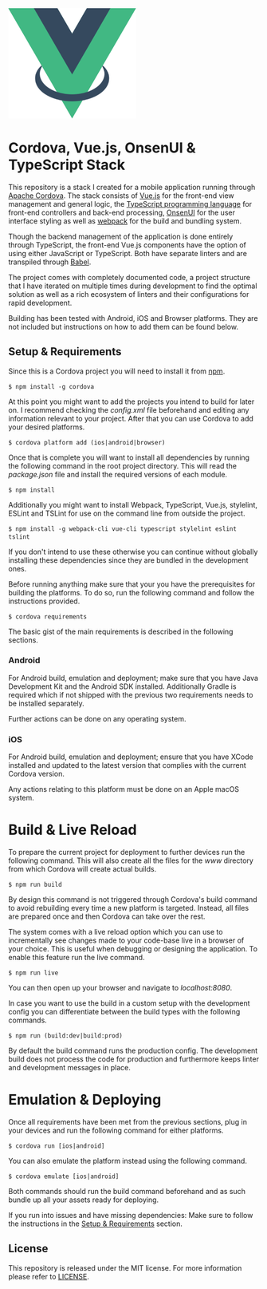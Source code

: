 
<img src="https://raw.githubusercontent.com/catlinman/cordova-vue-onsen-typescript/master/src/static/img/vue-onsen.png" width="256">

# Cordova, Vue.js, OnsenUI & TypeScript Stack #

This repository is a stack I created for a mobile application running
through [Apache Cordova](https://cordova.apache.org/). The stack consists
of [Vue.js](https://vuejs.org/) for the front-end view management and general
logic, the [TypeScript programming language](https://www.typescriptlang.org/)
for front-end controllers and back-end processing, [OnsenUI](https://onsen.io/)
for the user interface styling as well as [webpack](https://webpack.js.org/)
for the build and bundling system.

Though the backend management of the application is done entirely through
TypeScript, the front-end Vue.js components have the option of using either
JavaScript or TypeScript. Both have separate linters and are transpiled through
[Babel](https://babeljs.io/).

The project comes with completely documented code, a project structure that I have
iterated on multiple times during development to find the optimal solution as well
as a rich ecosystem of linters and their configurations for rapid development.

Building has been tested with Android, iOS and Browser platforms. They are not
included but instructions on how to add them can be found below.

## Setup & Requirements ##

Since this is a Cordova project you will need to install it from
[npm](https://www.npmjs.com/).

    $ npm install -g cordova

At this point you might want to add the projects you intend to build for later on.
I recommend checking the *config.xml* file beforehand and editing any information
relevant to your project. After that you can use Cordova to add your desired
platforms.

    $ cordova platform add (ios|android|browser)

Once that is complete you will want to install all dependencies by running
the following command in the root project directory. This will read the
*package.json* file and install the required versions of each module.

    $ npm install

Additionally you might want to install Webpack, TypeScript, Vue.js, stylelint,
ESLint and TSLint for use on the command line from outside the project.

    $ npm install -g webpack-cli vue-cli typescript stylelint eslint tslint

If you don't intend to use these otherwise you can continue without globally
installing these dependencies since they are bundled in the development ones.

Before running anything make sure that your you have the prerequisites for
building the platforms. To do so, run the following command and follow the
instructions provided.

    $ cordova requirements

The basic gist of the main requirements is described in the following sections.

### Android ###

For Android build, emulation and deployment; make sure that you have Java
Development Kit and the Android SDK installed. Additionally Gradle is required
which if not shipped with the previous two requirements needs to be installed
separately.

Further actions can be done on any operating system.

### iOS ###

For Android build, emulation and deployment; ensure that you have XCode
installed and updated to the latest version that complies with the current
Cordova version.

Any actions relating to this platform must be done on an Apple macOS system.

# Build & Live Reload #

To prepare the current project for deployment to further devices run the
following command. This will also create all the files for the *www* directory
from which Cordova will create actual builds.

    $ npm run build

By design this command is not triggered through Cordova's build command to avoid
rebuilding every time a new platform is targeted. Instead, all files are
prepared once and then Cordova can take over the rest.

The system comes with a live reload option which you can use to incrementally
see changes made to your code-base live in a browser of your choice. This is
useful when debugging or designing the application. To enable this feature run
the live command.

    $ npm run live

You can then open up your browser and navigate to *localhost:8080*.

In case you want to use the build in a custom setup with the development config
you can differentiate between the build types with the following commands.

    $ npm run (build:dev|build:prod)

By default the build command runs the production config. The development build
does not process the code for production and furthermore keeps linter and
development messages in place.

# Emulation & Deploying #

Once all requirements have been met from the previous sections, plug in your
devices and run the following command for either platforms.

    $ cordova run [ios|android]

You can also emulate the platform instead using the following command.

    $ cordova emulate [ios|android]

Both commands should run the build command beforehand and as such bundle up all
your assets ready for deploying.

If you run into issues and have missing dependencies: Make sure to follow the
instructions in the [Setup & Requirements](#setup--requirements) section.

## License ##

This repository is released under the MIT license. For more information please refer to [LICENSE](https://github.com/catlinman/cordova-vue-onsen-typescript/blob/master/LICENSE).
